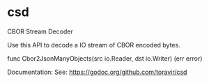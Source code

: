 # csd
CBOR Stream Decoder

Use this API to decode a IO stream of CBOR encoded bytes.

func Cbor2JsonManyObjects(src io.Reader, dst io.Writer) (err error)

Documentation: See: https://godoc.org/github.com/toravir/csd

